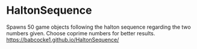 # HaltonSequence
Spawns 50 game objects following the halton sequence regarding the two numbers given. Choose coprime numbers for better results. 
https://babcocke1.github.io/HaltonSequence/
